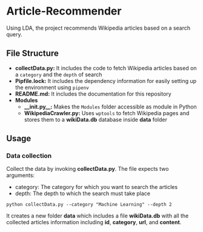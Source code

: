 # Article-Recommender
Using LDA, the project recommends Wikipedia articles based on a search query.

## File Structure
- **collectData.py:** It includes the code to fetch Wikipedia articles based on a `category` and the `depth` of search
- **Pipfile.lock:** It includes the dependency information for easily setting up the environment using `pipenv`
- **README.md:** It includes the documentation for this repository
- **Modules**
  - **\_\_init.py\_\_:** Makes the `Modules` folder accessible as module in Python
  - **WikipediaCrawler.py:** Uses `wptools` to fetch Wikipedia pages and stores them to a **wikiData.db** database inside **data** folder
  
## Usage

### Data collection
Collect the data by invoking **collectData.py**. The file expects two arguments:
  - category: The category for which you want to search the articles
  - depth: The depth to which the search must take place
  
```
python collectData.py --category "Machine Learning" --depth 2
```

It creates a new folder **data** which includes a file **wikiData.db** with all the collected articles information including **id**, **category**, **url**, and **content**.
